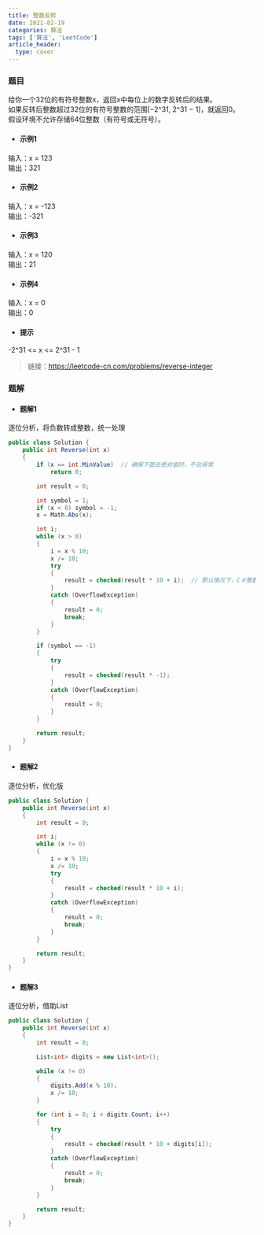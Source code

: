 ```yaml
---
title: 整数反转
date: 2021-02-19
categories: 算法
tags: ['算法', 'LeetCode']
article_header:
  type: cover
---
```


### 题目

给你一个32位的有符号整数x，返回x中每位上的数字反转后的结果。  
如果反转后整数超过32位的有符号整数的范围[−2^31, 2^31 − 1]，就返回0。  
假设环境不允许存储64位整数（有符号或无符号）。

- #### 示例1

输入：x = 123  
输出：321

- #### 示例2

输入：x = -123  
输出：-321

- #### 示例3

输入：x = 120  
输出：21

- #### 示例4

输入：x = 0  
输出：0

- #### 提示

-2^31 <= x <= 2^31 - 1

> 链接：<https://leetcode-cn.com/problems/reverse-integer>

### 题解

- #### 题解1

逐位分析，将负数转成整数，统一处理

```csharp
public class Solution {
    public int Reverse(int x)
    {
        if (x == int.MinValue)  // 确保下面去绝对值时，不会异常
            return 0;

        int result = 0;

        int symbol = 1;
        if (x < 0) symbol = -1;
        x = Math.Abs(x);

        int i;
        while (x > 0)
        {
            i = x % 10;
            x /= 10;
            try
            {
                result = checked(result * 10 + i);  // 默认情况下，C＃整数运算不会在溢出时引发异常，这个是为了使其引发异常
            }
            catch (OverflowException)
            {
                result = 0;
                break;
            }
        }

        if (symbol == -1)
        {
            try
            {
                result = checked(result * -1);
            }
            catch (OverflowException)
            {
                result = 0;
            }
        }

        return result;
    }
}
```

- #### 题解2

逐位分析，优化版

```csharp
public class Solution {
    public int Reverse(int x)
    {
        int result = 0;

        int i;
        while (x != 0)
        {
            i = x % 10;
            x /= 10;
            try
            {
                result = checked(result * 10 + i);
            }
            catch (OverflowException)
            {
                result = 0;
                break;
            }
        }

        return result;
    }
}
```

- #### 题解3

逐位分析，借助List

```csharp
public class Solution {
    public int Reverse(int x)
    {
        int result = 0;

        List<int> digits = new List<int>();

        while (x != 0)
        {
            digits.Add(x % 10);
            x /= 10;
        }

        for (int i = 0; i < digits.Count; i++)
        {
            try
            {
                result = checked(result * 10 + digits[i]);
            }
            catch (OverflowException)
            {
                result = 0;
                break;
            }
        }

        return result;
    }
}
```
